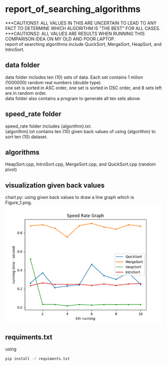 # report_of_searching_algorithms
***CAUTIONS1: ALL VALUES IN THIS ARE UNCERTAIN TO LEAD TO ANY FACT TO DETERMINE WHICH ALGORITHM IS "THE BEST" FOR ALL CASES. <br/>
***CAUTIONS2: ALL VALUES ARE RESULTS WHEN RUNNING THIS COMPARISON IDEA ON MY OLD AND POOR LAPTOP. <br/>
report of searching algorithms include QuickSort, MergeSort, HeapSort, and IntroSort.

## data folder
data folder includes ten (10) sets of data. Each set contains 1 milion (1000000) random real numbers (double type). </br>
one set is sorted in ASC order, one set is sorted in DSC order, and 8 sets left are in random order. <br/>
data folder also contains a program to generate all ten sets above.

## speed_rate folder
speed_rate folder includes {algorithm}.txt. <br/>
{algorithm}.txt contains ten (10) given back values of using {algorithm} to sort ten (10) dataset.

## algorithms
HeapSort.cpp, IntroSort.cpp, MergeSort.cpp, and QuickSort.cpp (random pivot)

## visualization given back values
chart.py: using given back values to draw a line graph which is Figure_1.png. <br/>
![alt text](https://github.com/whynotkimhari/report_of_searching_algorithms/blob/main/Figure_1.png?raw=true)

## requiments.txt
using
```bash
pip install -r requiments.txt
```
